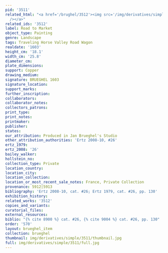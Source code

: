 ```yaml
---
pid: '3511'
related_html: "<a href='/brughel/3512'><img src='/img/derivatives/simple/3512/thumbnail.jpg'
  /></a>"
related_ids: '3512'
label: Road to Market
object_type: Painting
genre: Landscape
tags: Traveling Horse Valley Road Wagon
realdate: '1603'
height_cm: '18.1'
width_cm: '25.8'
diameter_cm: 
plate_dimensions: 
support: Copper
drawing_medium: 
signature: BRUEGHEL 1603
signature_location: 
support_marks: 
further_inscription: 
collaborators: 
collaborator_notes: 
collectors_patrons: 
print_type: 
print_notes: 
printmaker: 
publisher: 
states: 
our_attribution: Produced in Jan Brueghel's Studio
other_attribution_authorities: 'Ertz 2008-10, #26'
ertz_1979: 
ertz_2008: '26'
bailey_walker: 
hollstein_no: 
collection_type: Private
location_country: 
location_city: 
location_collection: 
location_or_most_recent_sale_notes: France, Private Collection
provenance: 5912|5913
bibliography: 'Ertz 2008-10, cat. #26; Ertz 1979, cat. #26, pp. 130'
exhibition_history: 
related_works: '3512'
copies_and_variants: 
curatorial_files: 
external_resources: 
biblio: "{% cite 8900 %} cat. #26, {% cite 9004 %} cat. #26, pp. 130"
order: '570'
layout: brueghel_item
collection: brueghel
thumbnail: img/derivatives/simple/3511/thumbnail.jpg
full: img/derivatives/simple/3511/full.jpg
---
```

